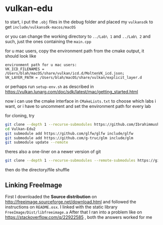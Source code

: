 # vulkan-edu
to start, i put the `.obj` files  in the debug folder and placed my `vulkansdk` to get `include/vulkansdk-macos/macOS`

or you can change the working directory to `../Lab\ 1` and `../Lab\ 2` and such, just the ones containing the `main.cpp`

for u mac users, copy the environment path from the cmake output, it should look like
```commandline
environment path for u mac users:
VK_ICD_FILENAMES = /Users/blah/macOS/share/vulkan/icd.d/MoltenVK_icd.json;
VK_LAYER_PATH = /Users/blah/macOS/share/vulkan/explicit_layer.d
```
or perhaps run `setup-env.sh` as described in https://vulkan.lunarg.com/doc/sdk/latest/mac/getting_started.html

now i can use the cmake interface in `CMakeLists.txt` to choose which labs i want, or i have to uncomment and set the environment path for every lab

for cloning, try
```sh
git clone --depth 1 --recurse-submodules https://github.com/Ibrahimmushtaq98/Vulkan-Edu2
cd Vulkan-Edu2
git submodule add https://github.com/glfw/glfw include/glfw
git submodule add https://github.com/g-truc/glm include/glm
git submodule update --remote
```

theres also a one-liner on a newer version of git
```sh
git clone --depth 1 --recurse-submodules --remote-submodules https://github.com/Ibrahimmushtaq98/Vulkan-Edu2
```
then do the directory/file shuffle

## Linking FreeImage
First I downloaded the **Source distribution** on http://freeimage.sourceforge.net/download.html and followed the instructions on `README.osx`. I linked with the static library `FreeImage/Dist/libfreeimage.a`
After that I ran into a problem like on https://stackoverflow.com/q/22922585 , both the answers worked for me
